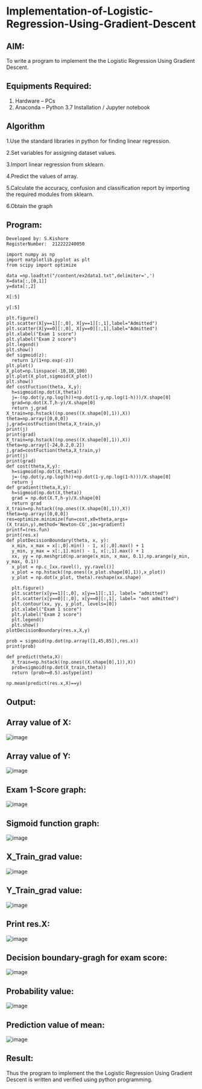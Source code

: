 # Implementation-of-Logistic-Regression-Using-Gradient-Descent

## AIM:
To write a program to implement the the Logistic Regression Using Gradient Descent.

## Equipments Required:
1. Hardware – PCs
2. Anaconda – Python 3.7 Installation / Jupyter notebook

## Algorithm
1.Use the standard libraries in python for finding linear regression.

2.Set variables for assigning dataset values.

3.Import linear regression from sklearn.

4.Predict the values of array.

5.Calculate the accuracy, confusion and classification report by importing the required modules from sklearn.

6.Obtain the graph

## Program:
```
Developed by: S.Kishore
RegisterNumber:  212222240050

import numpy as np
import matplotlib.pyplot as plt
from scipy import optimize

data =np.loadtxt("/content/ex2data1.txt",delimiter=',')
X=data[:,[0,1]]
y=data[:,2]

X[:5]

y[:5]

plt.figure()
plt.scatter(X[y==1][:,0], X[y==1][:,1],label="Admitted")
plt.scatter(X[y==0][:,0], X[y==0][:,1],label="Admitted")
plt.xlabel("Exam 1 score")
plt.ylabel("Exam 2 score")
plt.legend()
plt.show()
def sigmoid(z):
  return 1/(1+np.exp(-z))
plt.plot()
X_plot=np.linspace(-10,10,100)
plt.plot(X_plot,sigmoid(X_plot))
plt.show()
def costFuction(theta, X,y):
  h=sigmoid(np.dot(X,theta))
  j=-(np.dot(y,np.log(h))+np.dot(1-y,np.log(1-h)))/X.shape[0]
  grad=np.dot(X.T,h-y)/X.shape[0]
  return j,grad
X_train=np.hstack((np.ones((X.shape[0],1)),X))
theta=np.array([0,0,0])
j,grad=costFuction(theta,X_train,y)
print(j)
print(grad)
X_train=np.hstack((np.ones((X.shape[0],1)),X))
theta=np.array([-24,0.2,0.2])
j,grad=costFuction(theta,X_train,y)
print(j)
print(grad)
def cost(theta,X,y):
  h=sigmoid(np.dot(X,theta))
  j=-(np.dot(y,np.log(h))+np.dot(1-y,np.log(1-h)))/X.shape[0]
  return j
def gradient(theta,X,y):
  h=sigmoid(np.dot(X,theta))
  grad = np.dot(X.T,h-y)/X.shape[0]
  return grad
X_train=np.hstack((np.ones((X.shape[0],1)),X))
theta=np.array([0,0,0])
res=optimize.minimize(fun=cost,x0=theta,args=(X_train,y),method='Newton-CG',jac=gradient)
printf=(res.fun)
print(res.x)
def plotDecisionBoundary(theta, x, y):
  x_min, x_max = x[:,0].min() - 1, x[:,0].max() + 1
  y_min, y_max = x[:,1].min() - 1, x[:,1].max() + 1
  xx, yy = np.meshgrid(np.arange(x_min, x_max, 0.1),np.arange(y_min, y_max, 0.1))
  x_plot = np.c_[xx.ravel(), yy.ravel()]
  x_plot = np.hstack((np.ones((x_plot.shape[0],1)),x_plot))
  y_plot = np.dot(x_plot, theta).reshape(xx.shape)

  plt.figure()
  plt.scatter(x[y==1][:,0], x[y==1][:,1], label= "admitted")
  plt.scatter(x[y==0][:,0], x[y==0][:,1], label= "not admitted")
  plt.contour(xx, yy, y_plot, levels=[0])
  plt.xlabel("Exam 1 score")
  plt.ylabel("Exam 2 score")
  plt.legend()
  plt.show()
plotDecisionBoundary(res.x,X,y)

prob = sigmoid(np.dot(np.array([1,45,85]),res.x))
print(prob)

def predict(theta,X):
  X_train=np.hstack((np.ones((X.shape[0],1)),X))
  prob=sigmoid(np.dot(X_train,theta))
  return (prob>=0.5).astype(int)

np.mean(predict(res.x,X)==y)
```

## Output:

## Array value of X:

![image](https://github.com/Kishore2o/-Implementation-of-Logistic-Regression-Using-Gradient-Descent/assets/118679883/653e47bc-6072-461d-9e0b-bc342a147e87)

## Array value of Y:

![image](https://github.com/Kishore2o/-Implementation-of-Logistic-Regression-Using-Gradient-Descent/assets/118679883/a31062f2-0cca-4f1f-82ec-11a81067cbe5)

## Exam 1-Score graph:

![image](https://github.com/Kishore2o/-Implementation-of-Logistic-Regression-Using-Gradient-Descent/assets/118679883/aea94908-e62f-4f89-b507-fa133e023c4c)

## Sigmoid function graph:

![image](https://github.com/Kishore2o/-Implementation-of-Logistic-Regression-Using-Gradient-Descent/assets/118679883/f48866eb-d81c-4284-a3b7-4b0f01d3f022)

## X_Train_grad value:

![image](https://github.com/Kishore2o/-Implementation-of-Logistic-Regression-Using-Gradient-Descent/assets/118679883/6a4458a2-6acf-4277-9b73-3e18821bfa38)

## Y_Train_grad value:

![image](https://github.com/Kishore2o/-Implementation-of-Logistic-Regression-Using-Gradient-Descent/assets/118679883/8e3192cd-a92c-4a76-84e9-86d9f387c0d3)

## Print res.X:

![image](https://github.com/Kishore2o/-Implementation-of-Logistic-Regression-Using-Gradient-Descent/assets/118679883/6fba9fab-88b4-4ecd-ae98-13fb1879d343)

## Decision boundary-gragh for exam score:

![image](https://github.com/Kishore2o/-Implementation-of-Logistic-Regression-Using-Gradient-Descent/assets/118679883/dd5d9aae-d641-497b-93ae-9c33aadd8cec)

## Probability value:

![image](https://github.com/Kishore2o/-Implementation-of-Logistic-Regression-Using-Gradient-Descent/assets/118679883/a8e7deb7-a9d6-40b1-9b13-e7ee32978d9b)

## Prediction value of mean:

![image](https://github.com/Kishore2o/-Implementation-of-Logistic-Regression-Using-Gradient-Descent/assets/118679883/15b1668e-ef9c-4cb5-b2a2-a6bae2cbac4d)

## Result:
Thus the program to implement the the Logistic Regression Using Gradient Descent is written and verified using python programming.

